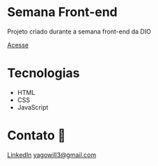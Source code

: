 # Semana Front-end

Projeto criado durante a semana front-end da DIO

[Acesse](https://yagowill.github.io/semana-front-end-mundo-invertido/)

# Tecnologias

- HTML
- CSS
- JavaScript

# Contato :link:

[LinkedIn](https://www.linkedin.com/in/yagowill/) 
<yagowill3@gmail.com>